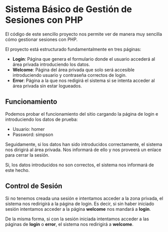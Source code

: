 # Sistema Básico de Gestión de Sesiones con PHP

El código de este sencillo proyecto nos permite ver de manera muy sencilla cómo gestionar sesiones con PHP.

El proyecto está estructurado fundamentalmente en tres páginas:

* **Login**: Página que genera el formulario donde el usuario accederá al área privada introduciendo los datos.
* **Welcome**: Página del área privada que solo será accesible introduciendo usuario y contraseña correctos de login.
* **Error**: Página a la que nos redigirá el sistema si se intenta acceder al área privada sin estar logueados.

## Funcionamiento

Podemos probar el funcionamiento del sitio cargando la página de login e introduciendo los datos de prueba:

* Usuario: homer
* Password: simpson

Seguidamente, si los datos han sido introducidos correctamente, el sistema nos dirigirá al área privada. Nos informará de ello y nos proveerá un enlace para cerrar la sesión.

Si, los datos introducidos no son correctos, el sistema nos informará de este hecho.

## Control de Sesión

Si no tenemos creada una sesión e intentamos acceder a la zona privada, el sistema nos redirigirá a la página de login. Es decir, si sin haber iniciado sesión intentamos acceder a la página **welcome** nos mandará a **login**.

De la misma forma, si con la sesión iniciada intentamos acceder a las páginas de **login** o **error**, el sistema nos redirigirá a **welcome**.